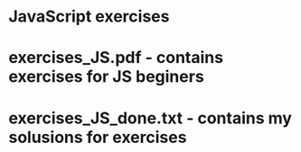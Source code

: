 # JavaScript exercises
# exercises_JS.pdf - contains exercises for JS beginers
# exercises_JS_done.txt - contains my solusions for exercises
